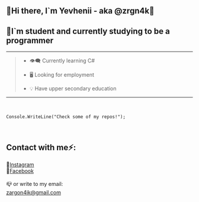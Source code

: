 ## 📌Hi there,  I`m Yevhenii - aka @zrgn4k👋
## 📌I`m student and currently studying to be a programmer
___

> + 👁️‍🗨️ Currently learning C#
> 
> + 🖥️ Looking for employment
> 
> + 💡 Have upper secondary education
___
</br>

```
Console.WriteLine("Check some of my repos!");
```
</br>

## Contact with me⚡:

📌[Instagram](https://www.instagram.com/zrgn4k/)</br>
📌[Facebook](https://www.facebook.com/profile.php?id=100009251593438)</br>
</br>
📪 or write to my email:</br>
zargon4ik@gmail.com


